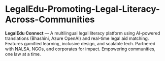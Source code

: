 # LegalEdu-Promoting-Legal-Literacy-Across-Communities
**LegalEdu Connect** — A multilingual legal literacy platform using AI-powered translations (Bhashini, Azure OpenAI) and real-time legal aid matching. Features gamified learning, inclusive design, and scalable tech. Partnered with NALSA, NGOs, and corporates for impact. Empowering communities, one law at a time.
